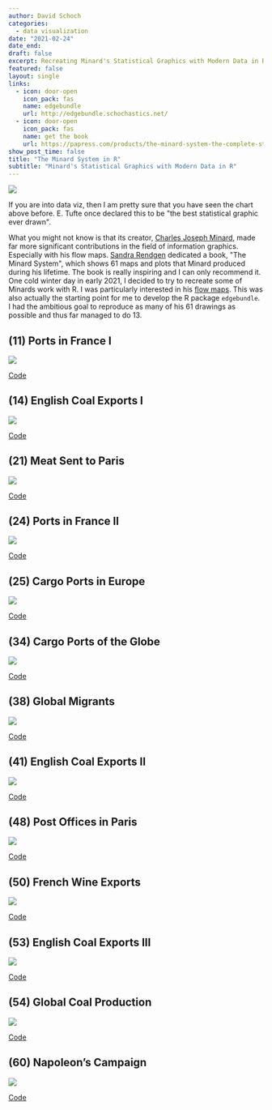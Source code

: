```yaml
---
author: David Schoch 
categories:
  - data visualization
date: "2021-02-24"
date_end: 
draft: false
excerpt: Recreating Minard's Statistical Graphics with Modern Data in R
featured: false
layout: single
links:
  - icon: door-open
    icon_pack: fas
    name: edgebundle
    url: http://edgebundle.schochastics.net/
  - icon: door-open
    icon_pack: fas
    name: get the book
    url: https://papress.com/products/the-minard-system-the-complete-statistical-graphics-of-charles-joseph-minard
show_post_time: false
title: "The Minard System in R"
subtitle: "Minard's Statistical Graphics with Modern Data in R"
---
```


![](https://upload.wikimedia.org/wikipedia/commons/thumb/2/29/Minard.png/800px-Minard.png)

If you are into data viz, then I am pretty sure that you have seen the chart above before. E. Tufte 
once declared this to be "the best statistical graphic ever drawn". 

What you might not know is that its creator, [Charles Joseph Minard](https://en.wikipedia.org/wiki/Charles_Joseph_Minard), made far more significant contributions in the field of information graphics. Especially with his flow maps.
[Sandra Rendgen](https://twitter.com/srendgen) dedicated a book, "The Minard System", which shows 61 maps and plots
that Minard produced during his lifetime. The book is really inspiring and I can only recommend it. One cold winter day in 
early 2021, I decided to try to recreate some of Minards work with R. I was particularly interested in his [flow maps](https://heritage.ecoledesponts.fr/ark:/12148/btv1b104811770.r=Minard?rk=300430;4). This was also actually the starting point for me to develop the R package `edgebundle`. I had the ambitious goal to reproduce as many of his 61 drawings as possible and thus far managed to do 13. 

## (11) Ports in France I

<a href="viz_11.png"><img src="viz_11.png"/></a>

[Code](https://github.com/schochastics/minard/tree/master/011-maritime_ports_france)

## (14) English Coal Exports I

<a href="viz_14.png"><img src="viz_14.png"/></a>

[Code](https://github.com/schochastics/minard/tree/master/014-english_coal_1987)

## (21) Meat Sent to Paris

<a href="viz_21.png"><img src="viz_21.png"/></a>

[Code](https://github.com/schochastics/minard/tree/master/021-meat_to_paris)

## (24) Ports in France II

<a href="viz_24.png"><img src="viz_24.png"/></a>

[Code](https://github.com/schochastics/minard/tree/master/024-maritime_ports_france_2)

## (25) Cargo Ports in Europe

<a href="viz_25.png"><img src="viz_25.png"/></a>

[Code](https://github.com/schochastics/minard/tree/master/025-cargo_ports_eu)

## (34) Cargo Ports of the Globe

<a href="viz_34.png"><img src="viz_34.png"/></a>

[Code](https://github.com/schochastics/minard/tree/master/034-global_ports)

## (38) Global Migrants

<a href="viz_38.png"><img src="viz_38.png"/></a>

[Code](https://github.com/schochastics/minard/tree/master/038-migrants_globe)

## (41) English Coal Exports II

<a href="viz_41.png"><img src="viz_41.png"/></a>

[Code](https://github.com/schochastics/minard/tree/master/041-english_coal_1997)

## (48) Post Offices in Paris

<a href="viz_48.png"><img src="viz_48.png"/></a>

[Code](https://github.com/schochastics/minard/tree/master/048-post_office_paris)

## (50) French Wine Exports

<a href="viz_50.png"><img src="viz_50.png"/></a>

[Code](https://github.com/schochastics/minard/tree/master/050-french_wine)

## (53) English Coal Exports III

<a href="viz_53.png"><img src="viz_53.png"/></a>

[Code](https://github.com/schochastics/minard/tree/master/053-english_coal_2017)

## (54) Global Coal Production

<a href="viz_54.png"><img src="viz_54.png"/></a>

[Code](https://github.com/schochastics/minard/tree/master/054-coal_production)

## (60) Napoleon’s Campaign

<a href="viz_60.png"><img src="viz_60.png"/></a>

[Code](https://github.com/schochastics/minard/tree/master/060-napoleon_russia)
